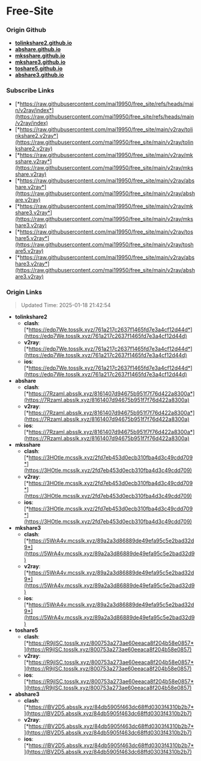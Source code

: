 # Free-Site

### Origin Github

- [**tolinkshare2.github.io**](https://github.com/tolinkshare2/tolinkshare2.github.io)
- [**abshare.github.io**](https://github.com/abshare/abshare.github.io)
- [**mksshare.github.io**](https://github.com/mksshare/mksshare.github.io)
- [**mkshare3.github.io**](https://github.com/mkshare3/mkshare3.github.io)
- [**toshare5.github.io**](https://github.com/toshare5/toshare5.github.io)
- [**abshare3.github.io**](https://github.com/abshare3/abshare3.github.io)

### Subscribe Links

- [*https://raw.githubusercontent.com/mai19950/free_site/refs/heads/main/v2ray/index*](https://raw.githubusercontent.com/mai19950/free_site/refs/heads/main/v2ray/index)
- [*https://raw.githubusercontent.com/mai19950/free_site/main/v2ray/tolinkshare2.v2ray*](https://raw.githubusercontent.com/mai19950/free_site/main/v2ray/tolinkshare2.v2ray)
- [*https://raw.githubusercontent.com/mai19950/free_site/main/v2ray/mksshare.v2ray*](https://raw.githubusercontent.com/mai19950/free_site/main/v2ray/mksshare.v2ray)
- [*https://raw.githubusercontent.com/mai19950/free_site/main/v2ray/abshare.v2ray*](https://raw.githubusercontent.com/mai19950/free_site/main/v2ray/abshare.v2ray)
- [*https://raw.githubusercontent.com/mai19950/free_site/main/v2ray/mkshare3.v2ray*](https://raw.githubusercontent.com/mai19950/free_site/main/v2ray/mkshare3.v2ray)
- [*https://raw.githubusercontent.com/mai19950/free_site/main/v2ray/toshare5.v2ray*](https://raw.githubusercontent.com/mai19950/free_site/main/v2ray/toshare5.v2ray)
- [*https://raw.githubusercontent.com/mai19950/free_site/main/v2ray/abshare3.v2ray*](https://raw.githubusercontent.com/mai19950/free_site/main/v2ray/abshare3.v2ray)

### Origin Links

> Updated Time: 2025-01-18 21:42:54

- **tolinkshare2**
  - **clash**: [*https://edp7We.tosslk.xyz/761a217c2637f1465fd7e3a4cf12d44d*](https://edp7We.tosslk.xyz/761a217c2637f1465fd7e3a4cf12d44d)
  - **v2ray**: [*https://edp7We.tosslk.xyz/761a217c2637f1465fd7e3a4cf12d44d*](https://edp7We.tosslk.xyz/761a217c2637f1465fd7e3a4cf12d44d)
  - **ios**: [*https://edp7We.tosslk.xyz/761a217c2637f1465fd7e3a4cf12d44d*](https://edp7We.tosslk.xyz/761a217c2637f1465fd7e3a4cf12d44d)
- **abshare**
  - **clash**: [*https://7Rzaml.absslk.xyz/8161407d94675b951f7f76d422a8300a*](https://7Rzaml.absslk.xyz/8161407d94675b951f7f76d422a8300a)
  - **v2ray**: [*https://7Rzaml.absslk.xyz/8161407d94675b951f7f76d422a8300a*](https://7Rzaml.absslk.xyz/8161407d94675b951f7f76d422a8300a)
  - **ios**: [*https://7Rzaml.absslk.xyz/8161407d94675b951f7f76d422a8300a*](https://7Rzaml.absslk.xyz/8161407d94675b951f7f76d422a8300a)
- **mksshare**
  - **clash**: [*https://3HOtle.mcsslk.xyz/2fd7eb453d0ecb310fba4d3c49cdd709*](https://3HOtle.mcsslk.xyz/2fd7eb453d0ecb310fba4d3c49cdd709)
  - **v2ray**: [*https://3HOtle.mcsslk.xyz/2fd7eb453d0ecb310fba4d3c49cdd709*](https://3HOtle.mcsslk.xyz/2fd7eb453d0ecb310fba4d3c49cdd709)
  - **ios**: [*https://3HOtle.mcsslk.xyz/2fd7eb453d0ecb310fba4d3c49cdd709*](https://3HOtle.mcsslk.xyz/2fd7eb453d0ecb310fba4d3c49cdd709)
- **mkshare3**
  - **clash**: [*https://5WrA4v.mcsslk.xyz/89a2a3d86889de49efa95c5e2bad32d9*](https://5WrA4v.mcsslk.xyz/89a2a3d86889de49efa95c5e2bad32d9)
  - **v2ray**: [*https://5WrA4v.mcsslk.xyz/89a2a3d86889de49efa95c5e2bad32d9*](https://5WrA4v.mcsslk.xyz/89a2a3d86889de49efa95c5e2bad32d9)
  - **ios**: [*https://5WrA4v.mcsslk.xyz/89a2a3d86889de49efa95c5e2bad32d9*](https://5WrA4v.mcsslk.xyz/89a2a3d86889de49efa95c5e2bad32d9)
- **toshare5**
  - **clash**: [*https://R9jlSC.tosslk.xyz/800753a273ae60eeaca8f204b58e0857*](https://R9jlSC.tosslk.xyz/800753a273ae60eeaca8f204b58e0857)
  - **v2ray**: [*https://R9jlSC.tosslk.xyz/800753a273ae60eeaca8f204b58e0857*](https://R9jlSC.tosslk.xyz/800753a273ae60eeaca8f204b58e0857)
  - **ios**: [*https://R9jlSC.tosslk.xyz/800753a273ae60eeaca8f204b58e0857*](https://R9jlSC.tosslk.xyz/800753a273ae60eeaca8f204b58e0857)
- **abshare3**
  - **clash**: [*https://lBV2D5.absslk.xyz/84db5905f463dc68ffd0303f4310b2b7*](https://lBV2D5.absslk.xyz/84db5905f463dc68ffd0303f4310b2b7)
  - **v2ray**: [*https://lBV2D5.absslk.xyz/84db5905f463dc68ffd0303f4310b2b7*](https://lBV2D5.absslk.xyz/84db5905f463dc68ffd0303f4310b2b7)
  - **ios**: [*https://lBV2D5.absslk.xyz/84db5905f463dc68ffd0303f4310b2b7*](https://lBV2D5.absslk.xyz/84db5905f463dc68ffd0303f4310b2b7)
